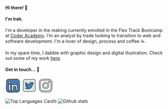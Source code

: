 #### Hi there! 👋 

#### I'm Irah.

I'm a developer in the making currently enrolled in the Flex Track Bootcamp at [Coder Academy](https://coderacademy.edu.au/).
I'm an analyst by trade looking to transition to web and software development. I'm a lover of design, process and coffee :coffee:.

In my spare time, I dabble with graphic design and digital illustration. Check out some of my work [here](https://www.instagram.com/ir.dsgns/).

#### Get in touch... 💬
[<img src="linkedin.png">](https://www.linkedin.com/in/irahlillenrosete/) [<img src="twitter.png">](https://twitter.com/IrahRosete) [<img src="instagram.png">](https://www.instagram.com/ir.dsgns/)

<!--
**irahrosete/irahrosete** is a ✨ _special_ ✨ repository because its `README.md` (this file) appears on your GitHub profile.

Here are some ideas to get you started:

- 🔭 I’m currently working on ...
- 🌱 I’m currently learning ...
- 👯 I’m looking to collaborate on ...
- 🤔 I’m looking for help with ...
- 💬 Ask me about ...
- 📫 How to reach me: ...
- 😄 Pronouns: ...
- ⚡ Fun fact: ...
-->

![Top Languages Card](https://github-readme-stats.vercel.app/api/top-langs/?username=irahrosete&theme=nord&show_icons=true&hide=issues,contribs)\t
![Github stats](https://github-readme-stats.vercel.app/api?username=irahrosete&theme=nord&show_icons=true&count_private=true)
